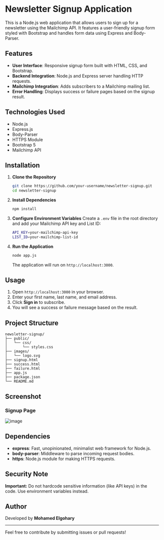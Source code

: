 # Newsletter Signup Application

This is a Node.js web application that allows users to sign up for a newsletter using the Mailchimp API. It features a user-friendly signup form styled with Bootstrap and handles form data using Express and Body-Parser.

## Features

- **User Interface**: Responsive signup form built with HTML, CSS, and Bootstrap.
- **Backend Integration**: Node.js and Express server handling HTTP requests.
- **Mailchimp Integration**: Adds subscribers to a Mailchimp mailing list.
- **Error Handling**: Displays success or failure pages based on the signup result.

## Technologies Used

- Node.js
- Express.js
- Body-Parser
- HTTPS Module
- Bootstrap 5
- Mailchimp API

## Installation

1. **Clone the Repository**
   ```bash
   git clone https://github.com/your-username/newsletter-signup.git
   cd newsletter-signup
   ```

2. **Install Dependencies**
   ```bash
   npm install
   ```

3. **Configure Environment Variables**
   Create a `.env` file in the root directory and add your Mailchimp API key and List ID:
   ```bash
   API_KEY=your-mailchimp-api-key
   LIST_ID=your-mailchimp-list-id
   ```

4. **Run the Application**
   ```bash
   node app.js
   ```
   The application will run on `http://localhost:3000`.

## Usage

1. Open `http://localhost:3000` in your browser.
2. Enter your first name, last name, and email address.
3. Click **Sign in** to subscribe.
4. You will see a success or failure message based on the result.

## Project Structure

```
newsletter-signup/
├── public/
│   └── css/
│       └── styles.css
├── images/
│   └── logo.svg
├── signup.html
├── success.html
├── failure.html
├── app.js
├── package.json
└── README.md
```

## Screenshot

### Signup Page
![image](https://github.com/user-attachments/assets/fff49297-2b9b-4197-ba14-63405743e860)


## Dependencies

- **express**: Fast, unopinionated, minimalist web framework for Node.js.
- **body-parser**: Middleware to parse incoming request bodies.
- **https**: Node.js module for making HTTPS requests.

## Security Note

**Important:** Do not hardcode sensitive information (like API keys) in the code. Use environment variables instead.

## Author

Developed by **Mohamed Elgohary**

---

Feel free to contribute by submitting issues or pull requests!

